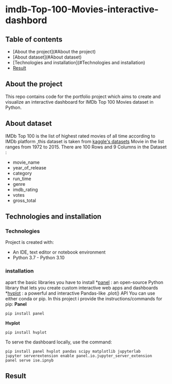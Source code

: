 # imdb-Top-100-Movies-interactive-dashbord

## Table of contents
* [About the project](#About the project)
* [About dataset](#About dataset)
* [Technologies and installation](#Technologies and installation)
* [Result](#steps)



## About the project
This repo contains code for the portfolio project which aims to create and visualize an interactive  dashboard for IMDb Top 100 Movies dataset in Python.

## About dataset
IMDb Top 100 is the list  of highest rated movies of all time  according to IMDb platform ,this dataset is taken from [kaggle's datasets](https://www.kaggle.com/datasets/themrityunjaypathak/imdb-top-100-movies)
Movie in the list ranges from 1972 to 2015.
There are 100 Rows and 9 Columns in the Dataset :
* movie_name 
* year_of_release  
* category
* run_time 
* genre
* imdb_rating
* votes 
* gross_total

## Technologies and installation
### Technologies
Project is created with:
* An IDE, text editor or notebook environment
* Python 3.7 - Python 3.10

### installation
apart the basic libraries you have to install 
*[panel](https://panel.holoviz.org/index.html) : an open-source Python library that lets you create custom interactive web apps and dashboards
*[hvplot](https://hvplot.holoviz.org/index.html) :  a powerful and interactive Pandas-like .plot() API
You can use either conda or pip. In this project i provide the instructions/commands for pip:
**Panel**
```
pip install panel
```
**Hvplot**
```
pip install hvplot
```
To serve the dashboard locally, use the command:
```
pip install panel hvplot pandas scipy matplotlib jupyterlab
jupyter serverextension enable panel.io.jupyter_server_extension
panel serve ise.ipnyb
```

## Result


